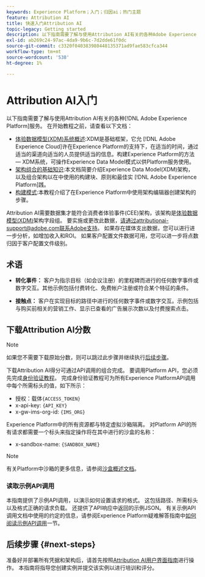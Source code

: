 ```yaml
---
keywords: Experience Platform；入门；归因ai；热门主题
feature: Attribution AI
title: 快速入门Attribution AI
topic-legacy: Getting started
description: 以下指南需要了解与使用Attribution AI有关的各种Adobe Experience Platform服务。 在开始教程之前，请查阅以下文档。
exl-id: ab269c24-97ac-4da9-9b6c-7d2dde61f0dc
source-git-commit: c3320f040383980448135371ad9fae583cfca344
workflow-type: tm+mt
source-wordcount: '538'
ht-degree: 1%

---
```


# Attribution AI入门

以下指南需要了解与使用Attribution AI有关的各种[!DNL Adobe Experience Platform]服务。 在开始教程之前，请查看以下文档：

- [体验数据模型(XDM)系统概述](../../xdm/home.md):XDM是基础框架，它允 [!DNL Adobe Experience Cloud]许在Experience Platform的支持下，在适当的时间，通过适当的渠道向适当的人员提供适当的信息。构建Experience Platform的方法 — XDM系统，可操作Experience Data Model模式以供Platform服务使用。
- [架构组合的基础知识](../../xdm/schema/composition.md):本文档简要介绍Experience Data Model(XDM)架构，以及组合架构以在中使用的构建块、原则和最佳实 [!DNL Adobe Experience Platform]践。
- [构建模式](../../xdm/tutorials/create-schema-ui.md):本教程介绍了在Experience Platform中使用架构编辑器创建架构的步骤。

Attribution AI需要数据集才能符合消费者体验事件(CEE)架构，该架构是[体验数据模型(XDM)](../../xdm/home.md)架构字段组。 要实施或更改此数据，请通过attributionai-support@adobe.com联系Adobe支持。 如果存在媒体支出数据，您可以进行进一步分析，如增加收入和ROI。 如果客户配置文件数据可用，您可以进一步将点数归因于客户配置文件级别。

## 术语

- **转化事件：** 客户为指示目标（如会议注册）的里程碑而进行的任何数字事件或数字交互。其他示例包括付费转化、免费帐户注册或符合某个特征的条件。

- **接触点：** 客户在实现目标的路径中进行的任何数字事件或数字交互。示例包括与购买前相关的营销工作、显示已查看的广告展示次数以及付费搜索点击。

## 下载Attribution AI分数

>[!NOTE]
>
>如果您不需要下载原始分数，则可以跳过此步骤并继续执行[后续步骤](#next-steps)。

下载Attribution AI得分可通过API调用的组合完成。 要调用Platform API，您必须先完成[身份验证教程](https://www.adobe.com/go/platform-api-authentication-en)。 完成身份验证教程可为所有Experience PlatformAPI调用中每个所需标头的值，如下所示：

- 授权：载体`{ACCESS_TOKEN}`
- x-api-key: `{API_KEY}`
- x-gw-ims-org-id: `{IMS_ORG}`

Experience Platform中的所有资源都与特定虚拟沙箱隔离。 对Platform API的所有请求都需要一个标头来指定操作将在其中进行的沙盒的名称：

- x-sandbox-name: `{SANDBOX_NAME}`

>[!NOTE]
>
>有关Platform中沙箱的更多信息，请参阅[沙盒概述文档](../../sandboxes/home.md)。

### 读取示例API调用

本指南提供了示例API调用，以演示如何设置请求的格式。 这包括路径、所需标头以及格式正确的请求负载。 还提供了API响应中返回的示例JSON。 有关示例API调用文档中使用的约定的信息，请参阅Experience Platform疑难解答指南中[如何阅读示例API调用](../../landing/troubleshooting.md)一节。

## 后续步骤 {#next-steps}

准备好并部署所有凭据和架构后，请首先按照[Attribution AI用户界面指南](./user-guide.md)进行操作。 本指南将指导您创建实例并提交该实例以进行培训和评分。
